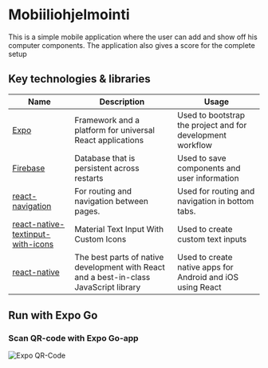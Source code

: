 # Mobiiliohjelmointi

This is a simple mobile application where the user can add and show off his computer components.
The application also gives a score for the complete setup


## Key technologies & libraries

Name | Description | Usage
--- | --- | ---
[Expo](https://docs.expo.io/) | Framework and a platform for universal React applications | Used to bootstrap the project and for development workflow
[Firebase](https://firebase.google.com/) | Database that is persistent across restarts | Used to save components and user information
[react-navigation](https://reactnavigation.org/) | For routing and navigation between pages. | Used for routing and navigation in bottom tabs.
[react-native-textinput-with-icons](https://www.npmjs.com/package/react-native-textinput-with-icons) | Material Text Input With Custom Icons | Used to create custom text inputs
[react-native](https://reactnative.dev/) | The best parts of native development with React and a best-in-class JavaScript library | Used to create native apps for Android and iOS using React

## Run with Expo Go
### Scan QR-code with Expo Go-app 

![Expo QR-Code](./assets/expo.png)
